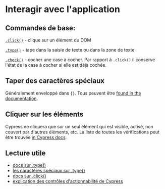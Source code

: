 # Interagir avec l'application

## Commandes de base:
[`.click()`](https://docs.cypress.io/api/commands/click.html#Syntax) - clique sur un élément du DOM

[`.type()`](https://docs.cypress.io/api/commands/type.html#Syntax) - tape dans la saisie de texte ou dans la zone de texte

[`.check()`](https://docs.cypress.io/api/commands/check.html#Syntax) - cocher une case à cocher. Par rapport à `.click()` il conserve l'état de la case à cocher si elle est déjà cochée.

## Taper des caractères spéciaux
Généralement enveloppé dans `{}`. Tous peuvent être [found in the documentation](https://docs.cypress.io/api/commands/type.html#Arguments).

## Cliquer sur les éléments
Cypress ne cliquera que sur un seul élément qui est visible, activé, non couvert par d'autres éléments, etc. La liste de toutes les vérifications peut être trouvée [in Cypress docs](https://docs.cypress.io/guides/core-concepts/interacting-with-elements#Actionability). 

## Lecture utile
* [docs sur .type()](https://docs.cypress.io/api/commands/type.html)
* [les caractères spéciaux sur .type()](https://docs.cypress.io/api/commands/type.html#Arguments)
* [docs sur .click()](https://docs.cypress.io/api/commands/click.html#Syntax)
* [explication des contrôles d'actionnabilité de Cypress](https://docs.cypress.io/guides/core-concepts/interacting-with-elements#Actionability)